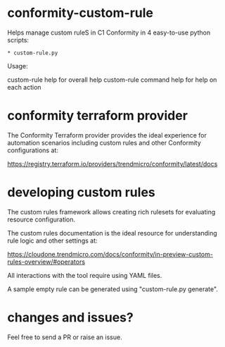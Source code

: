 # conformity-custom-rule

Helps manage custom ruleS in C1 Conformity in 4 easy-to-use python scripts:

    * custom-rule.py

Usage:

custom-rule help for overall help
custom-rule command help for help on each action

# conformity terraform provider

The Conformity Terraform provider provides the ideal experience for automation scenarios including custom rules and other Conformity configurations at:

https://registry.terraform.io/providers/trendmicro/conformity/latest/docs

# developing custom rules

The custom rules framework allows creating rich rulesets for evaluating resource configuration.

The custom rules documentation is the ideal resource for understanding rule logic and other settings at:

https://cloudone.trendmicro.com/docs/conformity/in-preview-custom-rules-overview/#operators

All interactions with the tool require using YAML files.

A sample empty rule can be generated using "custom-rule.py generate".

# changes and issues?

Feel free to send a PR or raise an issue.
